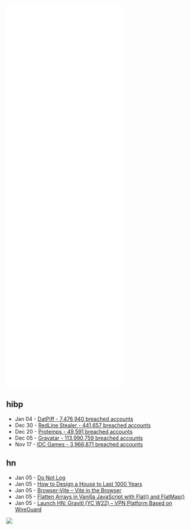 ![Metrics](https://raw.githubusercontent.com/phixion/phixion/master/metrics.svg)

## hibp

<!--
for https://github.com/phixion/phixion/blob/main/.github/workflows/feeds.yml
-->
<!--START_SECTION:haveibeenpwnd-->
- Jan 04 - [DatPiff - 7,476,940 breached accounts](https://haveibeenpwned.com/PwnedWebsites#DatPiff)
- Dec 30 - [RedLine Stealer - 441,657 breached accounts](https://haveibeenpwned.com/PwnedWebsites#RedLineStealer)
- Dec 20 - [Protemps - 49,591 breached accounts](https://haveibeenpwned.com/PwnedWebsites#Protemps)
- Dec 05 - [Gravatar - 113,990,759 breached accounts](https://haveibeenpwned.com/PwnedWebsites#Gravatar)
- Nov 17 - [IDC Games - 3,966,871 breached accounts](https://haveibeenpwned.com/PwnedWebsites#IDCGames)
<!--END_SECTION:haveibeenpwnd-->

## hn

<!--
for https://github.com/phixion/phixion/blob/main/.github/workflows/feeds.yml
-->
<!--START_SECTION:hn-->
- Jan 05 - [Do Not Log](https://sobolevn.me/2020/03/do-not-log)
- Jan 05 - [How to Design a House to Last 1000 Years](https://constructionphysics.substack.com/p/how-to-design-a-house-to-last-for)
- Jan 05 - [Browser-Vite – Vite in the Browser](https://divriots.com/blog/vite-in-the-browser)
- Jan 05 - [Flatten Arrays in Vanilla JavaScript with Flat() and FlatMap()](https://www.wisdomgeek.com/development/flatten-arrays-in-vanilla-javascript-with-flat-and-flatmap/)
- Jan 05 - [Launch HN: Gravitl (YC W22) – VPN Platform Based on WireGuard](https://news.ycombinator.com/item?id=29809830)
<!--END_SECTION:hn-->

<!--
for https://yhype.me
-->
![](https://hit.yhype.me/github/profile?user_id=13013670)
